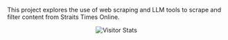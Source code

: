This project explores the use of web scraping and LLM tools to scrape and filter content from Straits Times Online. 
    <div align="center">
        <img alt="Visitor Stats" 
            src="https://widgetbite.com/stats/chuash"/>  
    </div>

